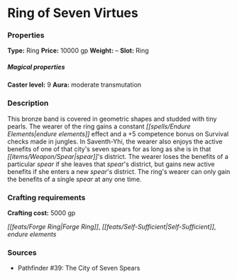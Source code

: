 ﻿---
Title: "Ring of Seven Virtues"
Type: "Ring"
Price: "10000 gp"
Weight: "–"
Slot: "Ring"
Caster level: "9"
Aura: "moderate transmutation"
Description: |
  "This bronze band is covered in geometric shapes and studded with tiny pearls. The wearer of the ring gains a constant _endure elements_ effect and a +5 competence bonus on Survival checks made in jungles. In Saventh-Yhi, the wearer also enjoys the active benefits of one of that city's seven spears for as long as she is in that spear's district. The wearer loses the benefits of a particular spear if she leaves that spear's district, but gains new active benefits if she enters a new spear's district. The ring's wearer can only gain the benefits of a single spear at any one time."
Crafting cost: "5000 gp"
Sources: "['Pathfinder #39: The City of Seven Spears']"
---

# Ring of Seven Virtues

### Properties

**Type:** Ring **Price:** 10000 gp **Weight:** – **Slot:** Ring

##### Magical properties

**Caster level:** 9 **Aura:** moderate transmutation

### Description

This bronze band is covered in geometric shapes and studded with tiny pearls. The wearer of the ring gains a constant _[[spells/Endure Elements|endure elements]]_ effect and a +5 competence bonus on Survival checks made in jungles. In Saventh-Yhi, the wearer also enjoys the active benefits of one of that city's seven spears for as long as she is in that _[[items/Weapon/Spear|spear]]_'s district. The wearer loses the benefits of a particular _spear_ if she leaves that _spear_'s district, but gains new active benefits if she enters a new _spear_'s district. The ring's wearer can only gain the benefits of a single _spear_ at any one time.

### Crafting requirements

**Crafting cost:** 5000 gp

_[[feats/Forge Ring|Forge Ring]]_, _[[feats/Self-Sufficient|Self-Sufficient]]_, _endure elements_

### Sources

* Pathfinder #39: The City of Seven Spears